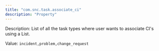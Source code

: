 ```yaml
---
title: "com.snc.task.associate_ci"
description: "Property"
---
```


Description: List of all the task types where user wants to associate CI's using a List.

Value: `incident,problem,change_request`